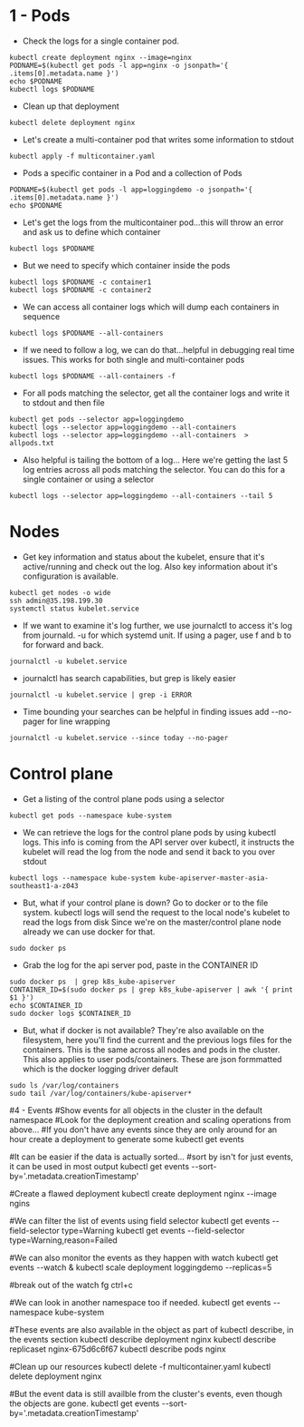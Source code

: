 # 1 - Pods

- Check the logs for a single container pod.

```
kubectl create deployment nginx --image=nginx
PODNAME=$(kubectl get pods -l app=nginx -o jsonpath='{ .items[0].metadata.name }')
echo $PODNAME
kubectl logs $PODNAME
```

- Clean up that deployment

```
kubectl delete deployment nginx
```

- Let's create a multi-container pod that writes some information to stdout

```
kubectl apply -f multicontainer.yaml
```

- Pods a specific container in a Pod and a collection of Pods

```
PODNAME=$(kubectl get pods -l app=loggingdemo -o jsonpath='{ .items[0].metadata.name }')
echo $PODNAME
```

- Let's get the logs from the multicontainer pod...this will throw an error and ask us to define which container

```
kubectl logs $PODNAME
```

- But we need to specify which container inside the pods

```
kubectl logs $PODNAME -c container1
kubectl logs $PODNAME -c container2
```

- We can access all container logs which will dump each containers in sequence

```
kubectl logs $PODNAME --all-containers
```


- If we need to follow a log, we can do that...helpful in debugging real time issues. This works for both single and multi-container pods

```
kubectl logs $PODNAME --all-containers -f
```


- For all pods matching the selector, get all the container logs and write it to stdout and then file

```
kubectl get pods --selector app=loggingdemo
kubectl logs --selector app=loggingdemo --all-containers 
kubectl logs --selector app=loggingdemo --all-containers  > allpods.txt
```

- Also helpful is tailing the bottom of a log... Here we're getting the last 5 log entries across all pods matching the selector. You can do this for a single container or using a selector

```
kubectl logs --selector app=loggingdemo --all-containers --tail 5
```

# Nodes

- Get key information and status about the kubelet, ensure that it's active/running and check out the log. Also key information about it's configuration is available.

```
kubectl get nodes -o wide
ssh admin@35.198.199.30
systemctl status kubelet.service
```

- If we want to examine it's log further, we use journalctl to access it's log from journald. 
-u for which systemd unit. If using a pager, use f and b to for forward and back.

```
journalctl -u kubelet.service
```

- journalctl has search capabilities, but grep is likely easier

```
journalctl -u kubelet.service | grep -i ERROR
```


- Time bounding your searches can be helpful in finding issues add --no-pager for line wrapping

```
journalctl -u kubelet.service --since today --no-pager
```


# Control plane

- Get a listing of the control plane pods using a selector

```
kubectl get pods --namespace kube-system
```


- We can retrieve the logs for the control plane pods by using kubectl logs. This info is coming from the API server over kubectl, 
it instructs the kubelet will read the log from the node and send it back to you over stdout

```
kubectl logs --namespace kube-system kube-apiserver-master-asia-southeast1-a-z043
```

- But, what if your control plane is down? Go to docker or to the file system.
kubectl logs will send the request to the local node's kubelet to read the logs from disk
Since we're on the master/control plane node already we can use docker for that.

```
sudo docker ps
```

- Grab the log for the api server pod, paste in the CONTAINER ID 

```
sudo docker ps  | grep k8s_kube-apiserver
CONTAINER_ID=$(sudo docker ps | grep k8s_kube-apiserver | awk '{ print $1 }')
echo $CONTAINER_ID
sudo docker logs $CONTAINER_ID
```


- But, what if docker is not available?
They're also available on the filesystem, here you'll find the current and the previous logs files for the containers. 
This is the same across all nodes and pods in the cluster. This also applies to user pods/containers.
These are json formmatted which is the docker logging driver default

```
sudo ls /var/log/containers
sudo tail /var/log/containers/kube-apiserver*
```




#4 - Events
#Show events for all objects in the cluster in the default namespace
#Look for the deployment creation and scaling operations from above...
#If you don't have any events since they are only around for an hour create a deployment to generate some
kubectl get events 


#It can be easier if the data is actually sorted...
#sort by isn't for just events, it can be used in most output
kubectl get events --sort-by='.metadata.creationTimestamp'
 

#Create a flawed deployment
kubectl create deployment nginx --image ngins


#We can filter the list of events using field selector
kubectl get events --field-selector type=Warning
kubectl get events --field-selector type=Warning,reason=Failed


#We can also monitor the events as they happen with watch
kubectl get events --watch &
kubectl scale deployment loggingdemo --replicas=5


#break out of the watch
fg
ctrl+c


#We can look in another namespace too if needed.
kubectl get events --namespace kube-system


#These events are also available in the object as part of kubectl describe, in the events section
kubectl describe deployment nginx
kubectl describe replicaset nginx-675d6c6f67
kubectl describe pods nginx


#Clean up our resources
kubectl delete -f multicontainer.yaml
kubectl delete deployment nginx


#But the event data is still availble from the cluster's events, even though the objects are gone.
kubectl get events --sort-by='.metadata.creationTimestamp'
